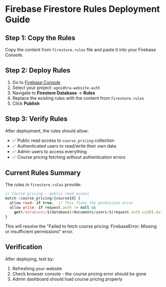 # Firebase Firestore Rules Deployment Guide

## Step 1: Copy the Rules

Copy the content from `firestore.rules` file and paste it into your Firebase Console.

## Step 2: Deploy Rules

1. Go to [Firebase Console](https://console.firebase.google.com/)
2. Select your project: `agnidhra-website-auth` 
3. Navigate to **Firestore Database** → **Rules**
4. Replace the existing rules with the content from `firestore.rules`
5. Click **Publish**

## Step 3: Verify Rules

After deployment, the rules should allow:
- ✅ Public read access to `course_pricing` collection
- ✅ Authenticated users to read/write their own data
- ✅ Admin users to access everything
- ✅ Course pricing fetching without authentication errors

## Current Rules Summary

The rules in `firestore.rules` provide:

```javascript
// Course pricing - public read access
match /course_pricing/{courseId} {
  allow read: if true;  // This fixes the permission error
  allow write: if request.auth != null && 
    get(/databases/$(database)/documents/users/$(request.auth.uid)).data.role == 'admin';
}
```

This will resolve the "Failed to fetch course pricing: FirebaseError: Missing or insufficient permissions" error.

## Verification

After deploying, test by:
1. Refreshing your website
2. Check browser console - the course pricing error should be gone
3. Admin dashboard should load course pricing properly